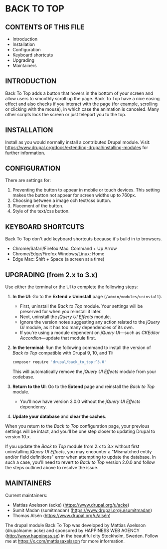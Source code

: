 # BACK TO TOP

## CONTENTS OF THIS FILE

 * Introduction
 * Installation
 * Configuration
 * Keyboard shortcuts
 * Upgrading
 * Maintainers


## INTRODUCTION

Back To Top adds a button that hovers in the bottom of your screen and allow users to smoothly scroll up the page. Back To Top have a nice easing effect and also checks if you interact with the page (for example, scrolling or clicking with the mouse), in which case the animation is canceled. Many other scripts lock the screen or just teleport you to the top.


## INSTALLATION

Install as you would normally install a contributed Drupal module. Visit:
https://www.drupal.org/docs/extending-drupal/installing-modules
for further information.


## CONFIGURATION

There are settings for:

 1) Preventing the button to appear in mobile or touch devices. This setting
    makes the button not appear for screen widths up to 760px.
 2) Choosing between a image och text/css button.
 3) Placement of the button.
 4) Style of the text/css button.


## KEYBOARD SHORTCUTS

Back To Top don't add keyboard shortcuts because it's build in to browsers.

 * Chrome/Safari/Firefox Mac: Command + Up Arrow
 * Chrome/Edge/Firefox Windows/Linux: Home
 * Edge Mac: Shift + Space (a screen at a time)


## UPGRADING (from 2.x to 3.x)

Use either the terminal or the UI to complete the following steps:

1. **In the UI**: Go to the **Extend > Uninstall** page (`/admin/modules/uninstall`).
    - First, uninstall the *Back to Top* module. Your settings will be preserved for when you reinstall it later.
    - Next, uninstall the *jQuery UI Effects* module.
    - Ignore the version notes suggesting any action related to the *jQuery UI* module, as it has too many dependencies of its own.
    - If you're using a module dependent on *jQuery UI*—such as *CKEditor Accordion*—update that module first.

2. **In the terminal**: Run the following command to install the version of *Back to Top* compatible with Drupal 9, 10, and 11:
   
   ```bash
   composer require 'drupal/back_to_top:^3.0'
   ```
   
   This will automatically remove the *jQuery UI Effects* module from your codebase.

3. **Return to the UI**: Go to the **Extend** page and reinstall the *Back to Top* module.
    - You'll now have version 3.0.0 without the *jQuery UI Effects* dependency.

4. **Update your database** and **clear the caches**.

When you return to the *Back to Top* configuration page, your previous settings will be intact, and you'll be one step closer to updating Drupal to version 10.x.

If you update the *Back to Top* module from 2.x to 3.x without first uninstalling *jQuery UI Effects*, you may encounter a "Mismatched entity and/or field definitions" error when attempting to update the database. In such a case, you'll need to revert to *Back to Top* version 2.0.0 and follow the steps outlined above to resolve the issue.


## MAINTAINERS

Current maintainers:
 * Mattias Axelsson (acke) (https://www.drupal.org/u/acke)
 * Sumit Madan (sumitmadan) (https://www.drupal.org/u/sumitmadan)
 * Thomas Alsén (https://www.drupal.org/u/alsén)

The drupal module Back To Top was developed by Mattias Axelsson (drupalname: acke) and sponsored by HAPPINESS WEB AGENCY (http://www.happiness.se) in the beautiful city Stockholm, Sweden. Follow me at https://x.com/mattiasaxelsson for more information.
